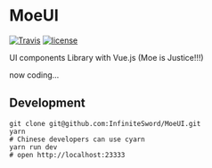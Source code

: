# MoeUI

[![Travis](https://img.shields.io/travis/MoeFE/MoeUI.svg)](https://travis-ci.org/MoeFE/MoeUI)
[![license](https://img.shields.io/github/license/MoeFE/MoeUI.svg)]()

UI components Library with Vue.js (Moe is Justice!!!)

now coding...

## Development

``` shell
git clone git@github.com:InfiniteSword/MoeUI.git
yarn
# Chinese developers can use cyarn
yarn run dev
# open http://localhost:23333
```
